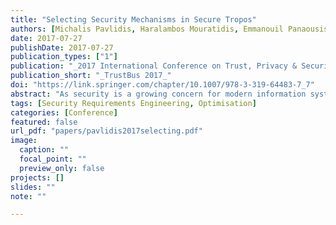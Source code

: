 ```yaml
---
title: "Selecting Security Mechanisms in Secure Tropos"
authors: [Michalis Pavlidis, Haralambos Mouratidis, Emmanouil Panaousis, Nikolaos Argyropoulos]
date: 2017-07-27
publishDate: 2017-07-27
publication_types: ["1"]
publication: "_2017 International Conference on Trust, Privacy & Security in Digital Business_"
publication_short: "_TrustBus 2017_"
doi: "https://link.springer.com/chapter/10.1007/978-3-319-64483-7_7"
abstract: "As security is a growing concern for modern information systems, Security Requirements Engineering has been developed as a very active area of research. A large body of work deals with elicitation, modelling, analysis, and reasoning about security requirements. However, there is little evidence of efforts to align security requirements with security mechanisms. This paper extends the Secure Tropos methodology to enable a clear alignment, between security requirements and security mechanisms, and a reasoning technique to optimise the selection of security mechanisms based on these security requirements and a set of other factors. The extending Secure Tropos supports modelling and analysis of security mechanisms; defines mathematically relevant modelling concepts to support a formal analysis; and defines and solves an optimisation problem to derive optimal sets of security mechanisms. We demonstrate the applicability of our work with the aid of a case study from the health care domain."
tags: [Security Requirements Engineering, Optimisation]
categories: [Conference]
featured: false
url_pdf: "papers/pavlidis2017selecting.pdf"
image:
  caption: ""
  focal_point: ""
  preview_only: false
projects: []
slides: ""
note: ""

---
```

